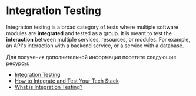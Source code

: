 # Integration Testing

Integration testing is a broad category of tests where multiple software modules are **integrated** and tested as a group. It is meant to test the **interaction** between multiple services, resources, or modules. For example, an API's interaction with a backend service, or a service with a database.

Для получения дополнительной информации посетите следующие ресурсы:

- [Integration Testing](https://www.guru99.com/integration-testing.html)
- [How to Integrate and Test Your Tech Stack](https://thenewstack.io/how-to-integrate-and-test-your-tech-stack/)
- [What is Integration Testing?](https://youtu.be/QYCaaNz8emY)

